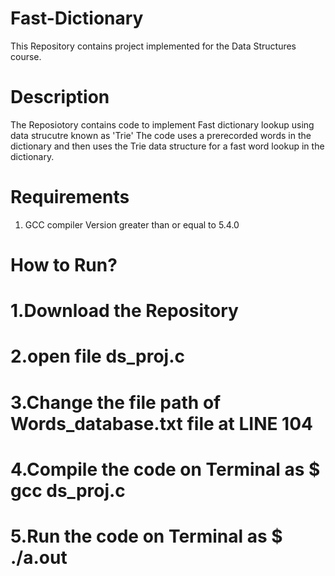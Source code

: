 # Fast-Dictionary
This Repository contains project implemented for the Data Structures course.

# Description
The Reposiotory contains code to implement Fast dictionary lookup using data strucutre known as 'Trie'
The code uses a prerecorded words in the dictionary and then uses the Trie data structure for a fast word lookup in the dictionary.

# Requirements
1. GCC compiler Version greater than or equal to 5.4.0

# How to Run?
  # 1.Download the Repository
  # 2.open file ds_proj.c
  # 3.Change the file path of Words_database.txt file at LINE 104
  # 4.Compile the code on Terminal as   $ gcc ds_proj.c 
  # 5.Run the code on Terminal as   $ ./a.out


